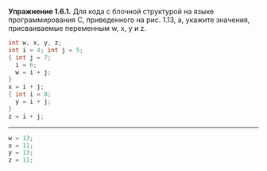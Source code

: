 **Упражнение 1.6.1.** Для кода с блочной структурой на языке программирования
C, приведенного на рис. 1.13, а, укажите значения, присваиваемые переменным
w, x, y и z.

```C
int w, x, y, z;
int i = 4; int j = 5;
{ int j = 7;
  i = 6;
  w = i + j;
}
x = i + j;
{ int i = 8;
  y = i + j;
}
z = i + j;
```

---

```C
w = 13;
x = 11;
y = 13;
z = 11;
```
